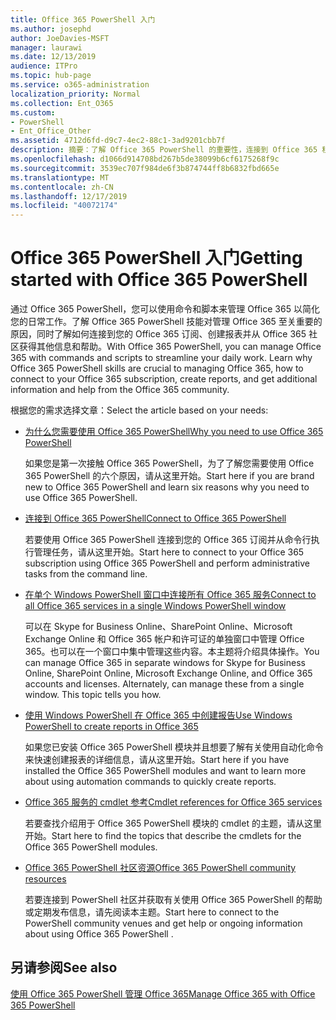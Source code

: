 ```yaml
---
title: Office 365 PowerShell 入门
ms.author: josephd
author: JoeDavies-MSFT
manager: laurawi
ms.date: 12/13/2019
audience: ITPro
ms.topic: hub-page
ms.service: o365-administration
localization_priority: Normal
ms.collection: Ent_O365
ms.custom:
- PowerShell
- Ent_Office_Other
ms.assetid: 4712d6fd-d9c7-4ec2-88c1-3ad9201cbb7f
description: 摘要：了解 Office 365 PowerShell 的重要性，连接到 Office 365 租户，并获取帮助。
ms.openlocfilehash: d1066d914708bd267b5de38099b6cf6175268f9c
ms.sourcegitcommit: 3539ec707f984de6f3b874744ff8b6832fbd665e
ms.translationtype: MT
ms.contentlocale: zh-CN
ms.lasthandoff: 12/17/2019
ms.locfileid: "40072174"
---
```

# <a name="getting-started-with-office-365-powershell"></a><span data-ttu-id="7ac29-103">Office 365 PowerShell 入门</span><span class="sxs-lookup"><span data-stu-id="7ac29-103">Getting started with Office 365 PowerShell</span></span>

<span data-ttu-id="7ac29-p101">通过 Office 365 PowerShell，您可以使用命令和脚本来管理 Office 365 以简化您的日常工作。了解 Office 365 PowerShell 技能对管理 Office 365 至关重要的原因，同时了解如何连接到您的 Office 365 订阅、创建报表并从 Office 365 社区获得其他信息和帮助。</span><span class="sxs-lookup"><span data-stu-id="7ac29-p101">With Office 365 PowerShell, you can manage Office 365 with commands and scripts to streamline your daily work. Learn why Office 365 PowerShell skills are crucial to managing Office 365, how to connect to your Office 365 subscription, create reports, and get additional information and help from the Office 365 community.</span></span>
  
<span data-ttu-id="7ac29-106">根据您的需求选择文章：</span><span class="sxs-lookup"><span data-stu-id="7ac29-106">Select the article based on your needs:</span></span>
  
- [<span data-ttu-id="7ac29-107">为什么您需要使用 Office 365 PowerShell</span><span class="sxs-lookup"><span data-stu-id="7ac29-107">Why you need to use Office 365 PowerShell</span></span>](why-you-need-to-use-office-365-powershell.md)
    
    <span data-ttu-id="7ac29-108">如果您是第一次接触 Office 365 PowerShell，为了了解您需要使用 Office 365 PowerShell 的六个原因，请从这里开始。</span><span class="sxs-lookup"><span data-stu-id="7ac29-108">Start here if you are brand new to Office 365 PowerShell and learn six reasons why you need to use Office 365 PowerShell.</span></span> 
    
- [<span data-ttu-id="7ac29-109">连接到 Office 365 PowerShell</span><span class="sxs-lookup"><span data-stu-id="7ac29-109">Connect to Office 365 PowerShell</span></span>](connect-to-office-365-powershell.md)
    
    <span data-ttu-id="7ac29-110">若要使用 Office 365 PowerShell 连接到您的 Office 365 订阅并从命令行执行管理任务，请从这里开始。</span><span class="sxs-lookup"><span data-stu-id="7ac29-110">Start here to connect to your Office 365 subscription using Office 365 PowerShell and perform administrative tasks from the command line.</span></span>
    
- [<span data-ttu-id="7ac29-111">在单个 Windows PowerShell 窗口中连接所有 Office 365 服务</span><span class="sxs-lookup"><span data-stu-id="7ac29-111">Connect to all Office 365 services in a single Windows PowerShell window</span></span>](connect-to-all-office-365-services-in-a-single-windows-powershell-window.md)
    
    <span data-ttu-id="7ac29-p102">可以在 Skype for Business Online、SharePoint Online、Microsoft Exchange Online 和 Office 365 帐户和许可证的单独窗口中管理 Office 365。也可以在一个窗口中集中管理这些内容。本主题将介绍具体操作。</span><span class="sxs-lookup"><span data-stu-id="7ac29-p102">You can manage Office 365 in separate windows for Skype for Business Online, SharePoint Online, Microsoft Exchange Online, and Office 365 accounts and licenses. Alternately, can manage these from a single window. This topic tells you how.</span></span>
    
- [<span data-ttu-id="7ac29-115">使用 Windows PowerShell 在 Office 365 中创建报告</span><span class="sxs-lookup"><span data-stu-id="7ac29-115">Use Windows PowerShell to create reports in Office 365</span></span>](use-windows-powershell-to-create-reports-in-office-365.md)
    
    <span data-ttu-id="7ac29-116">如果您已安装 Office 365 PowerShell 模块并且想要了解有关使用自动化命令来快速创建报表的详细信息，请从这里开始。</span><span class="sxs-lookup"><span data-stu-id="7ac29-116">Start here if you have installed the Office 365 PowerShell modules and want to learn more about using automation commands to quickly create reports.</span></span> 
    
- [<span data-ttu-id="7ac29-117">Office 365 服务的 cmdlet 参考</span><span class="sxs-lookup"><span data-stu-id="7ac29-117">Cmdlet references for Office 365 services</span></span>](cmdlet-references-for-office-365-services.md)
    
    <span data-ttu-id="7ac29-118">若要查找介绍用于 Office 365 PowerShell 模块的 cmdlet 的主题，请从这里开始。</span><span class="sxs-lookup"><span data-stu-id="7ac29-118">Start here to find the topics that describe the cmdlets for the Office 365 PowerShell modules.</span></span>
    
- [<span data-ttu-id="7ac29-119">Office 365 PowerShell 社区资源</span><span class="sxs-lookup"><span data-stu-id="7ac29-119">Office 365 PowerShell community resources</span></span>](office-365-powershell-community-resources.md)
    
    <span data-ttu-id="7ac29-120">若要连接到 PowerShell 社区并获取有关使用 Office 365 PowerShell 的帮助或定期发布信息，请先阅读本主题。</span><span class="sxs-lookup"><span data-stu-id="7ac29-120">Start here to connect to the PowerShell community venues and get help or ongoing information about using Office 365 PowerShell .</span></span>
    
## <a name="see-also"></a><span data-ttu-id="7ac29-121">另请参阅</span><span class="sxs-lookup"><span data-stu-id="7ac29-121">See also</span></span>

[<span data-ttu-id="7ac29-122">使用 Office 365 PowerShell 管理 Office 365</span><span class="sxs-lookup"><span data-stu-id="7ac29-122">Manage Office 365 with Office 365 PowerShell</span></span>](manage-office-365-with-office-365-powershell.md)

